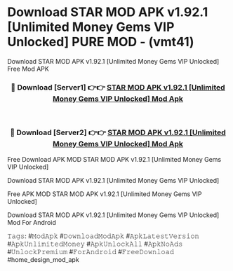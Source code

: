 # Download STAR MOD APK v1.92.1 [Unlimited Money Gems VIP Unlocked] PURE MOD - (vmt41)
Download STAR MOD APK v1.92.1 [Unlimited Money Gems VIP Unlocked] Free Mod APK

<div align="center">
<h3>🔴 Download [Server1] 👉👉 <a href="https://apk-comot.site?title=STAR_MOD_APK_v1.92.1_[Unlimited_Money_Gems_VIP_Unlocked]">STAR MOD APK v1.92.1 [Unlimited Money Gems VIP Unlocked] Mod Apk</a></h3><br>

<h3>🔴 Download [Server2] 👉👉 <a href="https://apk-comot.site?title=STAR_MOD_APK_v1.92.1_[Unlimited_Money_Gems_VIP_Unlocked]">STAR MOD APK v1.92.1 [Unlimited Money Gems VIP Unlocked] Mod Apk</a></h3>
</div>


Free Download APK MOD STAR MOD APK v1.92.1 [Unlimited Money Gems VIP Unlocked]

Download STAR MOD APK v1.92.1 [Unlimited Money Gems VIP Unlocked] 

Free APK MOD STAR MOD APK v1.92.1 [Unlimited Money Gems VIP Unlocked] 

Download STAR MOD APK v1.92.1 [Unlimited Money Gems VIP Unlocked] Mod For Android

𝚃𝚊𝚐𝚜: #𝙼𝚘𝚍𝙰𝚙𝚔 #𝙳𝚘𝚠𝚗𝚕𝚘𝚊𝚍𝙼𝚘𝚍𝙰𝚙𝚔 #𝙰𝚙𝚔𝙻𝚊𝚝𝚎𝚜𝚝𝚅𝚎𝚛𝚜𝚒𝚘𝚗 #𝙰𝚙𝚔𝚄𝚗𝚕𝚒𝚖𝚒𝚝𝚎𝚍𝙼𝚘𝚗𝚎𝚢 #𝙰𝚙𝚔𝚄𝚗𝚕𝚘𝚌𝚔𝙰𝚕𝚕 #𝙰𝚙𝚔𝙽𝚘𝙰𝚍𝚜 #𝚄𝚗𝚕𝚘𝚌𝚔𝙿𝚛𝚎𝚖𝚒𝚞𝚖 #𝙵𝚘𝚛𝙰𝚗𝚍𝚛𝚘𝚒𝚍 #𝙵𝚛𝚎𝚎𝙳𝚘𝚠𝚗𝚕𝚘𝚊𝚍 #home_design_mod_apk